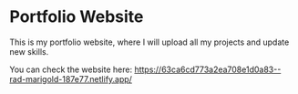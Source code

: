 # Portfolio Website

This is my portfolio website, where I will upload all my projects and update new skills. 

You can check the website here: https://63ca6cd773a2ea708e1d0a83--rad-marigold-187e77.netlify.app/

